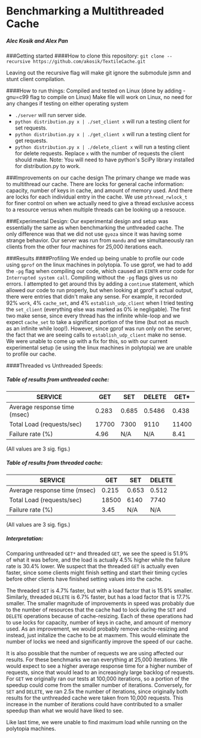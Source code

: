 # Benchmarking a Multithreaded Cache
##### Alec Kosik and Alex Pan


###Getting started
####How to clone this repository:
`git clone --recursive https://github.com/akosik/TextileCache.git`

Leaving out the recursive flag will make git ignore the submodule jsmn and stunt client compilation.

####How to run things:
Compiled and tested on Linux (done by adding -gnu=c99 flag to compile on Linux)
Make file will work on Linux, no need for any changes if testing on either operating system
* `./server` will run server side.
* `python distribution.py x | ./set_client x` will run a testing client for set requests.
* `python distribution.py x | ./get_client x` will run a testing client for get requests.
* `python distribution.py x | ./delete_client x` will run a testing client for delete requests.
Replace `x` with the number of requests the client should make.
Note: You will need to have python's SciPy library installed for distribution.py to work.


###Improvements on our cache design
The primary change we made was to multithread our cache. There are locks for general cache information: capacity, number of keys in cache, and amount of memory used. And there are locks for each individual entry in the cache. We use `pthread_rwlock_t` for finer control on when we actually need to give a thread exclusive access to a resource versus when multiple threads can be looking up a resouce.  


###Experimental Design:
Our experimental design and setup was essentially the same as when benchmarking the unthreaded cache. The only difference was that we did not use `gyoza` since it was having some strange behavior. Our server was run from `mandu` and we simultaneously ran clients from the other four machines for 25,000 iterations each.


###Results
####Profiling
We ended up being unable to profile our code using `gprof` on the linux machines in polytopia. To use gprof, we had to add the `-pg` flag when compiling our code, which caused an `EINTR` error code for `Interrupted system call`. Compiling without the `-pg` flags gives us no errors.
I attempted to get around this by adding a `continue` statement, which allowed our code to run properly, but when looking at gprof's actual output, there were entries that didn't make any sense. For example, it recorded 92% `work`, 4% `cache_set`, and 4% `establish_udp_client` when I tried testing the `set_client` (everything else was marked as 0% ie negligable). The first two make sense, since every thread has the infinite while-loop and we expect `cache_set` to take a significant portion of the time (but not as much as an infinite while loop!). However, since gprof was run only on the server, the fact that we are seeing calls to `establish_udp_client` make no sense. We were unable to come up with a fix for this, so with our current experimental setup (ie using the linux machines in polytopia) we are unable to profile our cache.

####Threaded vs Unthreaded Speeds:
##### Table of results from unthreaded cache: 
| SERVICE | GET | SET | DELETE | GET* |
| --- | --- | --- | --- | --- |
| Average response time (msec) | 0.283 | 0.685 | 0.5486 | 0.438 |
| Total Load (requests/sec) | 17700 | 7300 | 9110 | 11400 |
| Failure rate (%) | 4.96 | N/A | N/A | 8.41 |
(All values are 3 sig. figs.)

##### Table of results from threaded cache: 
| SERVICE | GET | SET | DELETE |
| --- | --- | --- | --- |
| Average response time (msec) | 0.215 | 0.653 | 0.512 |
| Total Load (requests/sec) | 18500 | 6140 | 7740 |
| Failure rate (%) | 3.45 | N/A | N/A |
(All values are 3 sig. figs.)

##### Interpretation:
Comparing unthreaded `GET*` and threaded `GET`, we see the speed is 51.9% of what it was before, and the load is actually 4.5% higher while the failure rate is 30.4% lower. We suspect that the threaded `GET` is actually even faster, since some clients might finish setting and start their timing cycles before other clients have finished setting values into the cache.

The threaded `SET` is 4.7% faster, but with a load factor that is 15.9% smaller. Similarly, threaded `DELETE` is 6.7% faster, but has a load factor that is 17.7% smaller. The smaller magnitude of improvements in speed was probably due to the number of resources that the cache had to lock during the `SET` and `DELETE` operations because of cache-resizing. Each of these operations had to use locks for capacity, number of keys in cache, and amount of memory used. As an improvement, we would probably remove cache-resizing and instead, just initalize the cache to be at maxmem. This would eliminate the number of locks we need and significantly improve the speed of our cache.

It is also possible that the number of requests we are using affected our results. For these benchmarks we ran everything at 25,000 iterations. We would expect to see a higher average response time for a higher number of requests, since that would lead to an increasingly large backlog of requests. For `GET` we originally ran our tests at 100,000 iterations, so a portion of the speedup could come from the smaller number of iterations. Conversely, for `SET` and `DELETE`, we ran 2.5x the number of iterations, since originally both results for the unthreaded cache were taken from 10,000 requests. This increase in the number of iterations could have contributed to a smaller speedup than what we would have liked to see. 

Like last time, we were unable to find maximum load while running on the polytopia machines.